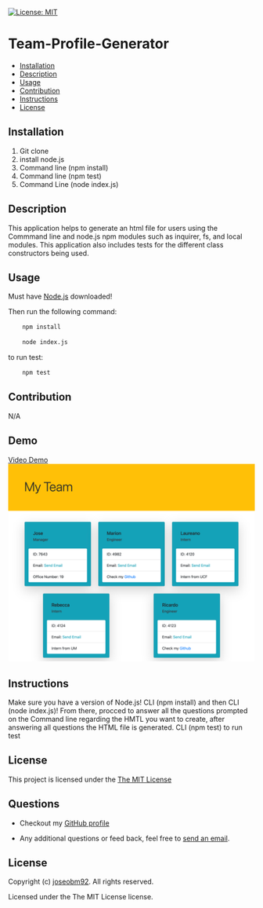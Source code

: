 
 [![License: MIT](https://img.shields.io/badge/License-MIT-yellow.svg)](https://opensource.org/licenses/MIT)
  # Team-Profile-Generator
 
  * [Installation](#installation)
  * [Description](#description)
  * [Usage](#usage)
  * [Contribution](#contribution)
  * [Instructions](#instructions)
  * [License](#license)
      
  ## Installation

  1. Git clone 
  2. install node.js 
  3. Command line (npm install)
  4. Command line (npm test) 
  4. Command Line (node index.js)

  ## Description
  This application helps to generate an html file for users using the Commmand line and node.js npm modules such as inquirer, fs, and local modules. This application also includes tests for the different class constructors being used.
  ## Usage
  Must have [Node.js](https://nodejs.org/en/) downloaded!

  Then run the following command:
```sh 
    npm install
``` 
```sh 
    node index.js
```

to run test:
```sh 
    npm test
```


  ## Contribution
  N/A
  ## Demo
 [Video Demo](https://drive.google.com/file/d/14-cBH5189YDlhKDRTZfTNlejH1iBkB5H/view)
 ![alt text](./Assets/images/myTeam-generator.png)

  ## Instructions
  Make sure you have a version of Node.js!
  CLI (npm install) and then CLI (node index.js)! From there, procced to answer all the questions prompted on the Command line regarding the HMTL you want to create, after answering all questions the HTML file is generated.
  CLI (npm test) to run test 
  ## License
  This project is licensed under the [The MIT License](https://opensource.org/licenses/MIT)
      
  ## Questions
  * Checkout my [GitHub profile](https://github.com/joseobm92)
  
  * Any additional questions or feed back, feel free to [send an email](mailto:joseobm92@gmail.com). 
  ## License
  Copyright (c) [ joseobm92](https://github.com/joseobm92). All rights reserved.
  
  Licensed under the The MIT License license.